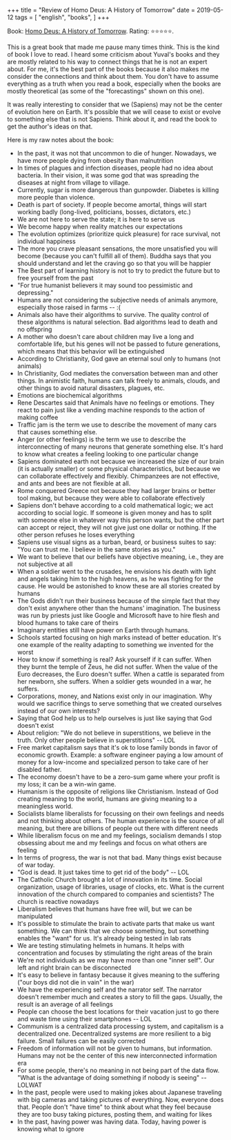 +++
title = "Review of Homo Deus: A History of Tomorrow"
date = 2019-05-12
tags = [
    "english",
    "books",
]
+++

Book: [Homo Deus: A History of Tomorrow](https://www.goodreads.com/review/show/2055385130). Rating: ⭐️⭐️⭐️⭐️⭐️.

This is a great book that made me pause many times think. This is the kind of
book I love to read. I heard some criticism about Yuval's books and they are
mostly related to his way to connect things that he is not an expert about. For
me, it's the best part of the books because it also makes me consider the
connections and think about them. You don't have to assume everything as a truth
when you read a book, especially when the books are mostly theoretical (as some
of the "forecastings" shown on this one).

It was really interesting to consider that we (Sapiens) may not be the center of
evolution here on Earth. It's possible that we will cease to exist or evolve to
something else that is not Sapiens. Think about it, and read the book to get the
author's ideas on that.

Here is my raw notes about the book:

- In the past, it was not that uncommon to die of hunger. Nowadays, we have more
  people dying from obesity than malnutrition
- In times of plagues and infection diseases, people had no idea about bacteria.
  In their vision, it was some god that was spreading the diseases at night from
  village to village.
- Currently, sugar is more dangerous than gunpowder. Diabetes is killing more
  people than violence.
- Death is part of society. If people become amortal, things will start working
  badly (long-lived, politicians, bosses, dictators, etc.)
- We are not here to serve the state; it is here to serve us
- We become happy when reality matches our expectations
- The evolution optimizes (prioritize quick pleasure) for race survival, not
  individual happiness
- The more you crave pleasant sensations, the more unsatisfied you will become
  (because you can't fulfill all of them). Buddha says that you should
  understand and let the craving go so that you will be happier
- The Best part of learning history is not to try to predict the future but to
  free yourself from the past
- "For true humanist believers it may sound too pessimistic and depressing."
- Humans are not considering the subjective needs of animals anymore, especially
  those raised in farms -- :(
- Animals also have their algorithms to survive. The quality control of these
  algorithms is natural selection. Bad algorithms lead to death and no offspring
- A mother who doesn't care about children may live a long and comfortable life,
  but his genes will not be passed to future generations, which means that this
  behavior will be extinguished
- According to Christianity, God gave an eternal soul only to humans (not
  animals)
- In Christianity, God mediates the conversation between man and other things.
  In animistic faith, humans can talk freely to animals, clouds, and other
  things to avoid natural disasters, plagues, etc.
- Emotions are biochemical algorithms
- Rene Descartes said that Animals have no feelings or emotions. They react to
  pain just like a vending machine responds to the action of making coffee
- Traffic jam is the term we use to describe the movement of many cars that
  causes something else.
- Anger (or other feelings) is the term we use to describe the interconnecting
  of many neurons that generate something else. It's hard to know what creates a
  feeling looking to one particular change
- Sapiens dominated earth not because we increased the size of our brain (it is
  actually smaller) or some physical characteristics, but because we can
  collaborate effectively and flexibly. Chimpanzees are not effective, and ants
  and bees are not flexible at all.
- Rome conquered Greece not because they had larger brains or better tool
  making, but because they were able to collaborate effectively
- Sapiens don't behave according to a cold mathematical logic; we act according
  to social logic. If someone is given money and has to split with someone else
  in whatever way this person wants, but the other part can accept or reject,
  they will not give just one dollar or nothing. If the other person refuses he
  loses everything
- Sapiens use visual signs as a turban, beard, or business suites to say: "You
  can trust me. I believe in the same stories as you."
- We want to believe that our beliefs have objective meaning, i.e., they are not
  subjective at all
- When a soldier went to the crusades, he envisions his death with light and
  angels taking him to the high heavens, as he was fighting for the cause. He
  would be astonished to know these are all stories created by humans
- The Gods didn't run their business because of the simple fact that they don't
  exist anywhere other than the humans' imagination. The business was run by
  priests just like Google and Microsoft have to hire flesh and blood humans to
  take care of theirs
- Imaginary entities still have power on Earth through humans.
- Schools started focusing on high marks instead of better education. It's one
  example of the reality adapting to something we invented for the worst
- How to know if something is real? Ask yourself if it can suffer. When they
  burnt the temple of Zeus, he did not suffer. When the value of the Euro
  decreases, the Euro doesn't suffer. When a cattle is separated from her
  newborn, she suffers. When a soldier gets wounded in a war, he suffers.
- Corporations, money, and Nations exist only in our imagination. Why would we
  sacrifice things to serve something that we created ourselves instead of our
  own interests?
- Saying that God help us to help ourselves is just like saying that God doesn't
  exist
- About religion: "We do not believe in superstitions, we believe in the truth.
  Only other people believe in superstitions" -- LOL
- Free market capitalism says that it's ok to lose family bonds in favor of
  economic growth. Example: a software engineer paying a low amount of money for
  a low-income and specialized person to take care of her disabled father.
- The economy doesn't have to be a zero-sum game where your profit is my loss;
  it can be a win-win game.
- Humanism is the opposite of religions like Christianism. Instead of God
  creating meaning to the world, humans are giving meaning to a meaningless
  world.
- Socialists blame liberalists for focussing on their own feelings and needs and
  not thinking about others. The human experience is the source of all meaning,
  but there are billions of people out there with different needs
- While liberalism focus on me and my feelings, socialism demands I stop
  obsessing about me and my feelings and focus on what others are feeling
- In terms of progress, the war is not that bad. Many things exist because of
  war today.
- "God is dead. It just takes time to get rid of the body" -- LOL
- The Catholic Church brought a lot of innovation in its time. Social
  organization, usage of libraries, usage of clocks, etc. What is the current
  innovation of the church compared to companies and scientists? The church is
  reactive nowadays
- Liberalism believes that humans have free will, but we can be  manipulated
- It's possible to stimulate the brain to activate parts that make us want
  something. We can think that we choose something, but something enables the
  "want" for us. It's already being tested in lab rats
- We are testing stimulating helmets in humans. It helps with concentration and
  focuses by stimulating the right areas of the brain
- We're not individuals as we may have more than one "inner self". Our left and
  right brain can be disconnected
- It's easy to believe in fantasy because it gives meaning to the suffering
  ("our boys did not die in vain" in the war)
- We have the experiencing self and the narrator self. The narrator doesn't
  remember much and creates a story to fill the gaps. Usually, the result is an
  average of all feelings
- People can choose the best locations for their vacation just to go there and
  waste time using their smartphones -- LOL
- Communism is a centralized data processing system, and capitalism is a
  decentralized one. Decentralized systems are more resilient to a big failure.
  Small failures can be easily corrected
- Freedom of information will not be given to humans, but information. Humans
  may not be the center of this new interconnected information era
- For some people, there's no meaning in not being part of the data flow. "What
  is the advantage of doing something if nobody is seeing" -- LOLWAT
- In the past, people were used to making jokes about Japanese traveling with
  big cameras and taking pictures of everything. Now, everyone does that. People
  don't "have time" to think about what they feel because they are too busy
  taking pictures, posting them, and waiting for likes
- In the past, having power was having data. Today, having power is knowing what
  to ignore
